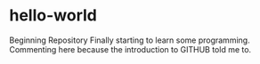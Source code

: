 # hello-world
Beginning Repository
Finally starting to learn some programming. Commenting here because the introduction to GITHUB told me to.
